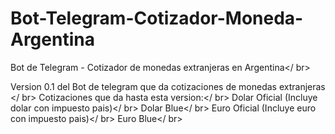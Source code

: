 # Bot-Telegram-Cotizador-Moneda-Argentina
Bot de Telegram - Cotizador de monedas extranjeras en Argentina</ br>

Version 0.1 del Bot de telegram que da cotizaciones de monedas extranjeras </ br>
Cotizaciones que da hasta esta version:</ br>
Dolar Oficial (Incluye dolar con impuesto pais)</ br>
Dolar Blue</ br>
Euro Oficial (Incluye euro con impuesto pais)</ br>
Euro Blue</ br>
